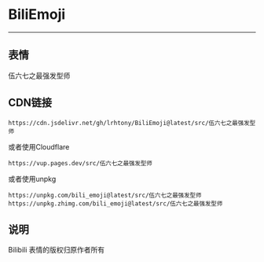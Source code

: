 # BiliEmoji
---
## 表情
伍六七之最强发型师
## CDN链接
```
https://cdn.jsdelivr.net/gh/lrhtony/BiliEmoji@latest/src/伍六七之最强发型师
```
或者使用Cloudflare
```
https://vup.pages.dev/src/伍六七之最强发型师
```
或者使用unpkg
```
https://unpkg.com/bili_emoji@latest/src/伍六七之最强发型师
https://unpkg.zhimg.com/bili_emoji@latest/src/伍六七之最强发型师
```
## 说明
Bilibili 表情的版权归原作者所有
